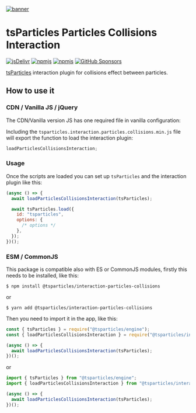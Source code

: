 [![banner](https://particles.js.org/images/banner2.png)](https://particles.js.org)

# tsParticles Particles Collisions Interaction

[![jsDelivr](https://data.jsdelivr.com/v1/package/npm/@tsparticles/interaction-particles-collisions/badge)](https://www.jsdelivr.com/package/npm/@tsparticles/interaction-particles-collisions)
[![npmjs](https://badge.fury.io/js/@tsparticles/interaction-particles-collisions.svg)](https://www.npmjs.com/package/@tsparticles/interaction-particles-collisions)
[![npmjs](https://img.shields.io/npm/dt/@tsparticles/interaction-particles-collisions)](https://www.npmjs.com/package/@tsparticles/interaction-particles-collisions) [![GitHub Sponsors](https://img.shields.io/github/sponsors/matteobruni)](https://github.com/sponsors/matteobruni)

[tsParticles](https://github.com/matteobruni/tsparticles) interaction plugin for collisions effect between particles.

## How to use it

### CDN / Vanilla JS / jQuery

The CDN/Vanilla version JS has one required file in vanilla configuration:

Including the `tsparticles.interaction.particles.collisions.min.js` file will export the function to load the interaction
plugin:

```javascript
loadParticlesCollisionsInteraction;
```

### Usage

Once the scripts are loaded you can set up `tsParticles` and the interaction plugin like this:

```javascript
(async () => {
  await loadParticlesCollisionsInteraction(tsParticles);

  await tsParticles.load({
    id: "tsparticles",
    options: {
      /* options */
    },
  });
})();
```

### ESM / CommonJS

This package is compatible also with ES or CommonJS modules, firstly this needs to be installed, like this:

```shell
$ npm install @tsparticles/interaction-particles-collisions
```

or

```shell
$ yarn add @tsparticles/interaction-particles-collisions
```

Then you need to import it in the app, like this:

```javascript
const { tsParticles } = require("@tsparticles/engine");
const { loadParticlesCollisionsInteraction } = require("@tsparticles/interaction-particles-collisions");

(async () => {
  await loadParticlesCollisionsInteraction(tsParticles);
})();
```

or

```javascript
import { tsParticles } from "@tsparticles/engine";
import { loadParticlesCollisionsInteraction } from "@tsparticles/interaction-particles-collisions";

(async () => {
  await loadParticlesCollisionsInteraction(tsParticles);
})();
```
